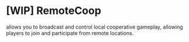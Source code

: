 # [WIP] RemoteCoop
allows you to broadcast and control local cooperative gameplay, allowing players to join and participate from remote locations.
